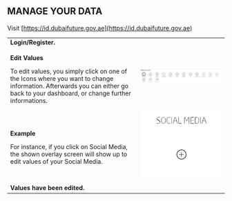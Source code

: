 ## MANAGE YOUR DATA  <br>

Visit [https://id.dubaifuture.gov.ae](https://id.dubaifuture.gov.ae)

<table>
  <thead>
  </thead>
  <tbody>
    <tr>
      <tr><td colspan="3"><b>Login/Register.</b></td>
    </tr>
    <tr>
    <td style="text-align: left"><p><b>Edit Values</b></p>To edit values, you simply click on one of the Icons where you want to change information. Afterwards you can either go back to your dashboard, or change further informations.</td>
    <td style="text-align: center"><img src="collapse01.JPG" alt="Collapse 1"></td>
    </tr>
    <tr>
    <td style="text-align: left"><p><b>Example</b></p>For instance, if you click on Social Media, the shown overlay screen will show up to edit values of your Social Media.</td>
    <td style="text-align: center"><img src="overlayfid01.JPG" alt="Collapse 1"></td>
    </tr>
    <tr>
      <tr><td colspan="3"><b>Values have been edited.</b></td>
    </tr>
    </tbody>
</table>
